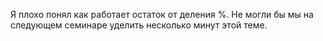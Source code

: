 Я плохо понял как работает остаток от деления %. Не могли бы мы на следующем семинаре уделить несколько минут этой теме.